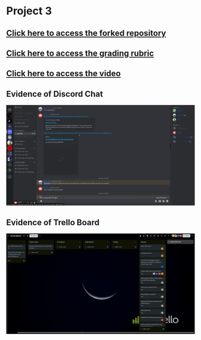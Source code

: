 # Project 3

## [Click here to access the forked repository](https://github.com/tanmaypardeshi/CSC-510-Project3-PopcornPicks)

## [Click here to access the grading rubric](./PopcornPicks_Rubric.md)

## [Click here to access the video](https://youtu.be/egBY7Yo-reY)

## Evidence of Discord Chat
![Evidence Discord](./assets/discord-chat.gif)

## Evidence of Trello Board
![Evidence Trello](./assets/trello-board.gif)